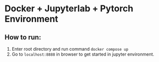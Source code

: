 # Docker + Jupyterlab + Pytorch Environment

## How to run:
1. Enter root directory and run command `docker compose up`
2. Go to `localhost:8888` in browser to get started in jupyter environment.


